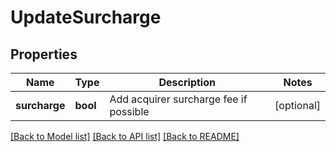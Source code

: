 # UpdateSurcharge

## Properties
Name | Type | Description | Notes
------------ | ------------- | ------------- | -------------
**surcharge** | **bool** | Add acquirer surcharge fee if possible | [optional] 

[[Back to Model list]](../../README.md#documentation-for-models) [[Back to API list]](../../README.md#documentation-for-api-endpoints) [[Back to README]](../../README.md)

